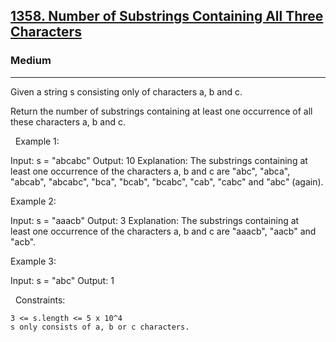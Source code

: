 <h2><a href="https://leetcode.com/problems/number-of-substrings-containing-all-three-characters/">1358. Number of Substrings Containing All Three Characters</a></h2><h3>Medium</h3><hr>Given a string s consisting only of characters a, b and c.

Return the number of substrings containing at least one occurrence of all these characters a, b and c.

 
Example 1:

Input: s = "abcabc"
Output: 10
Explanation: The substrings containing at least one occurrence of the characters a, b and c are "abc", "abca", "abcab", "abcabc", "bca", "bcab", "bcabc", "cab", "cabc" and "abc" (again). 


Example 2:

Input: s = "aaacb"
Output: 3
Explanation: The substrings containing at least one occurrence of the characters a, b and c are "aaacb", "aacb" and "acb". 


Example 3:

Input: s = "abc"
Output: 1


 
Constraints:


	3 <= s.length <= 5 x 10^4
	s only consists of a, b or c characters.


